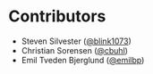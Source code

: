 # Contributors

* Steven Silvester ([@blink1073](https://crowdin.com/profile/blink1073))
* Christian Sorensen ([@cbuhl](https://crowdin.com/profile/cbuhl))
* Emil Tveden Bjerglund ([@emilbp](https://crowdin.com/profile/emilbp))
